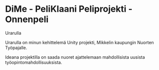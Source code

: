 # DiMe - PeliKlaani Peliprojekti - Onnenpeli

Urarulla

Urarulla on minun kehittelemä Unity projekti, Mikkelin kaupungin Nuorten Työpajalle.

Ideana projektilla on saada nuoret ajattelemaan mahdollisista uusista työopintomahdollisuuksista.
